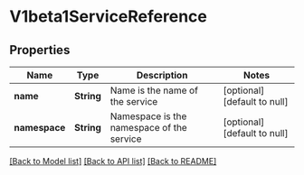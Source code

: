# V1beta1ServiceReference

## Properties
Name | Type | Description | Notes
------------ | ------------- | ------------- | -------------
**name** | **String** | Name is the name of the service | [optional] [default to null]
**namespace** | **String** | Namespace is the namespace of the service | [optional] [default to null]

[[Back to Model list]](../README.md#documentation-for-models) [[Back to API list]](../README.md#documentation-for-api-endpoints) [[Back to README]](../README.md)


